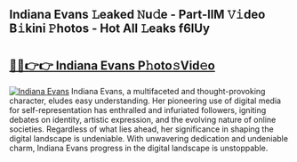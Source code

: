 ## Indiana Evans 𝙻eaked 𝙽u𝚍e - Part-llM 𝚅𝚒deo B𝚒kini 𝙿hotos - Hot All 𝙻eaks f6lUy

# <h2><a href="http://ld6sy5.urlbe.top/?page=Indiana+Evans">🔗🔗👉👉 Indiana Evans P𝚑oto𝚜Vid𝚎o</a></h2>

[![Indiana Evans](https://i.imgur.com/eBuTRDB.gif)](http://ld6sy5.urlbe.top/?page=Indiana+Evans)
Indiana Evans, a multifaceted and thought-provoking character, eludes easy understanding. Her pioneering use of digital media for self-representation has enthralled and infuriated followers, igniting debates on identity, artistic expression, and the evolving nature of online societies. Regardless of what lies ahead, her significance in shaping the digital landscape is undeniable. With unwavering dedication and undeniable charm, Indiana Evans progress in the digital landscape is unstoppable.
